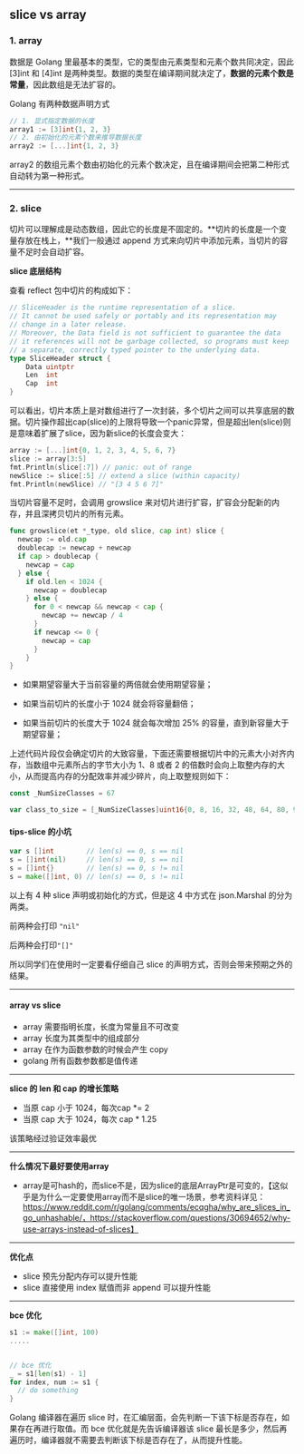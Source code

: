 ## slice vs array

### 1. array

数据是 Golang 里最基本的类型，它的类型由元素类型和元素个数共同决定，因此 [3]int 和 [4]int 是两种类型。数据的类型在编译期间就决定了，**数据的元素个数是常量**，因此数组是无法扩容的。

Golang 有两种数据声明方式

```go
// 1. 显式指定数据的长度
array1 := [3]int{1, 2, 3}
// 2. 由初始化的元素个数来推导数据长度
array2 := [...]int{1, 2, 3}
```

array2 的数组元素个数由初始化的元素个数决定，且在编译期间会把第二种形式自动转为第一种形式。

---

### 2. slice

切片可以理解成是动态数组，因此它的长度是不固定的。**切片的长度是一个变量存放在栈上，**我们一般通过 append 方式来向切片中添加元素，当切片的容量不足时会自动扩容。

**slice 底层结构**

查看 reflect 包中切片的构成如下：

```go
// SliceHeader is the runtime representation of a slice.
// It cannot be used safely or portably and its representation may
// change in a later release.
// Moreover, the Data field is not sufficient to guarantee the data
// it references will not be garbage collected, so programs must keep
// a separate, correctly typed pointer to the underlying data.
type SliceHeader struct {
	Data uintptr
	Len  int
	Cap  int
}
```

可以看出，切片本质上是对数组进行了一次封装，多个切片之间可以共享底层的数据。切片操作超出cap(slice)的上限将导致一个panic异常，但是超出len(slice)则是意味着扩展了slice，因为新slice的长度会变大：

```go
array := [...]int{0, 1, 2, 3, 4, 5, 6, 7}
slice := array[3:5]
fmt.Println(slice[:7]) // panic: out of range
newSlice := slice[:5] // extend a slice (within capacity)
fmt.Println(newSlice) // "[3 4 5 6 7]"
```

当切片容量不足时，会调用 growslice 来对切片进行扩容，扩容会分配新的内存，并且深拷贝切片的所有元素。

```go
func growslice(et *_type, old slice, cap int) slice {
  newcap := old.cap
  doublecap := newcap + newcap
  if cap > doublecap {
    newcap = cap
  } else {
    if old.len < 1024 {
      newcap = doublecap
    } else {
      for 0 < newcap && newcap < cap {
        newcap += newcap / 4
      }
      if newcap <= 0 {
        newcap = cap
      }
    }
}
```

- 如果期望容量大于当前容量的两倍就会使用期望容量；

- 如果当前切片的长度小于 1024 就会将容量翻倍；

- 如果当前切片的长度大于 1024 就会每次增加 25% 的容量，直到新容量大于期望容量；

上述代码片段仅会确定切片的大致容量，下面还需要根据切片中的元素大小对齐内存，当数组中元素所占的字节大小为 1、8 或者 2 的倍数时会向上取整内存的大小，从而提高内存的分配效率并减少碎片，向上取整规则如下：

```go
const _NumSizeClasses = 67

var class_to_size = [_NumSizeClasses]uint16{0, 8, 16, 32, 48, 64, 80, 96, 112, 128, 144, 160, 176, 192, 208, 224, 240, 256, 288, 320, 352, 384, 416, 448, 480, 512, 576, 640, 704, 768, 896, 1024, 1152, 1280, 1408, 1536,1792, 2048, 2304, 2688, 3072, 3200, 3456, 4096, 4864, 5376, 6144, 6528, 6784, 6912, 8192, 9472, 9728, 10240, 10880, 12288, 13568, 14336, 16384, 18432, 19072, 20480, 21760, 24576, 27264, 28672, 32768}
```

#### tips-slice 的小坑

```go
var s []int        // len(s) == 0, s == nil
s = []int(nil)     // len(s) == 0, s == nil
s = []int{}        // len(s) == 0, s != nil
s = make([]int, 0) // len(s) == 0, s != nil
```

以上有 4 种 slice 声明或初始化的方式，但是这 4 中方式在 json.Marshal 的分为两类。

前两种会打印 ```"nil"```

后两种会打印```"[]"```

所以同学们在使用时一定要看仔细自己 slice 的声明方式，否则会带来预期之外的结果。

---

#### array vs slice

- array 需要指明长度，长度为常量且不可改变
- array 长度为其类型中的组成部分
- array 在作为函数参数的时候会产生 copy
- golang 所有函数参数都是值传递

---

**slice 的 len 和 cap 的增长策略**

- 当原 cap 小于 1024，每次cap *= 2
- 当原 cap 大于 1024，每次 cap * 1.25

该策略经过验证效率最优

---

**什么情况下最好要使用array**

- array是可hash的，而slice不是，因为slice的底层ArrayPtr是可变的，【这似乎是为什么一定要使用array而不是slice的唯一场景，参考资料详见：https://www.reddit.com/r/golang/comments/ecqgha/why_are_slices_in_go_unhashable/，https://stackoverflow.com/questions/30694652/why-use-arrays-instead-of-slices】

---

**优化点**

- slice 预先分配内存可以提升性能
- slice 直接使用 index 赋值而非 append 可以提升性能

---

**bce 优化**

```go
s1 := make([]int, 100)
.....


// bce 优化
_ = s1[len(s1) - 1]
for index, num := s1 {
  // do something
}
```

Golang 编译器在遍历 slice 时，在汇编层面，会先判断一下该下标是否存在，如果存在再进行取值。而 bce 优化就是先告诉编译器该 slice 最长是多少，然后再遍历时，编译器就不需要去判断该下标是否存在了，从而提升性能。

